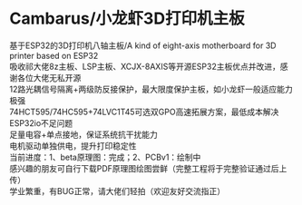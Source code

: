 # Cambarus/小龙虾3D打印机主板
基于ESP32的3D打印机八轴主板/A kind of eight-axis motherboard for 3D printer based on ESP32  
吸收祁大佬8z主板、LSP主板、XCJX-8AXIS等开源ESP32主板优点并改进，感谢各位大佬无私开源  
12路光耦信号隔离+两级防反接保护，最大限度保护主板，如小龙虾一般适应能力极强  
74HCT595/74HC595+74LVC1T45可选双GPO高速拓展方案，最低成本解决ESP32io不足问题  
足量电容+单点接地，保证系统抗干扰能力  
电机驱动单独供电，提升打印稳定性  
当前进度：1、beta原理图：完成；2、PCBv1：绘制中  
感兴趣的朋友可自行下载PDF原理图绘图尝鲜（完整工程将于完整验证通过后上传）  
学业繁重，有BUG正常，请大佬们轻拍（欢迎友好交流指正）  
